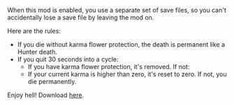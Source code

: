 When this mod is enabled, you use a separate set of save files, so you can't accidentally lose a save file by leaving the mod on.

Here are the rules:
- If you die without karma flower protection, the death is permanent like a Hunter death.
- If you quit 30 seconds into a cycle:
	- If you have karma flower protection, it's removed. If not:
	- If your current karma is higher than zero, it's reset to zero. If not, you die permanently.

Enjoy hell! Download [here](https://github.com/Dual-Iron/Survival/releases/latest).
